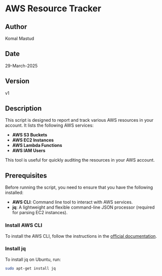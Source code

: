 # AWS Resource Tracker

## Author
Komal Mastud

## Date
29-March-2025

## Version
v1

## Description

This script is designed to report and track various AWS resources in your account. It lists the following AWS services:

- **AWS S3 Buckets**
- **AWS EC2 Instances**
- **AWS Lambda Functions**
- **AWS IAM Users**

This tool is useful for quickly auditing the resources in your AWS account.

## Prerequisites

Before running the script, you need to ensure that you have the following installed:

- **AWS CLI**: Command line tool to interact with AWS services.
- **jq**: A lightweight and flexible command-line JSON processor (required for parsing EC2 instances).

### Install AWS CLI
To install the AWS CLI, follow the instructions in the [official documentation](https://docs.aws.amazon.com/cli/latest/userguide/install-cliv2.html).

### Install jq
To install jq on Ubuntu, run:

```bash
sudo apt-get install jq
